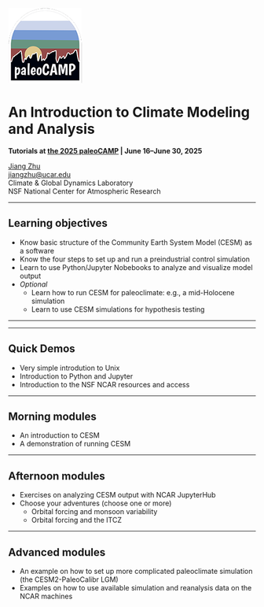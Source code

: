 ![paleoCAMP logo](./images/paleoCAMPLogo.png)

# An Introduction to Climate Modeling and Analysis
 
**Tutorials at [the 2025 paleoCAMP](https://paleoclimate.camp/) | June 16–June 30, 2025**

[Jiang Zhu](https://staff.cgd.ucar.edu/jiangzhu/)  
[jiangzhu@ucar.edu](mailto:jiangzhu@ucar.edu)  
Climate & Global Dynamics Laboratory  
NSF National Center for Atmospheric Research  

---
## Learning objectives
- Know basic structure of the Community Earth System Model (CESM) as a software
- Know the four steps to set up and run a preindustrial control simulation
- Learn to use Python/Jupyter Nobebooks to analyze and visualize model output
- _Optional_
  - Learn how to run CESM for paleoclimate: e.g., a mid-Holocene simulation
  - Learn to use CESM simulations for hypothesis testing
---


---
## Quick Demos
- Very simple introdution to Unix
- Introduction to Python and Jupyter
- Introduction to the NSF NCAR resources and access

---
## Morning modules
- An introduction to CESM
- A demonstration of running CESM

---
## Afternoon modules
- Exercises on analyzing CESM output with NCAR JupyterHub
- Choose your adventures (choose one or more)
  - Orbital forcing and monsoon variability
  - Orbital forcing and the ITCZ

---
## Advanced modules
* An example on how to set up more complicated paleoclimate simulation (the CESM2-PaleoCalibr LGM)
* Examples on how to use available simulation and reanalysis data on the NCAR machines

